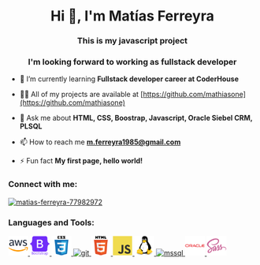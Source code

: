 <h1 align="center">Hi 👋, I'm Matías Ferreyra</h1>
<h3 align="center">This is my javascript project</h3>
<h3 align="center">I'm looking forward to working as fullstack developer</h3>

- 🌱 I’m currently learning **Fullstack developer career at CoderHouse**

- 👨‍💻 All of my projects are available at [https://github.com/mathiasone](https://github.com/mathiasone)

- 💬 Ask me about **HTML, CSS, Boostrap, Javascript, Oracle Siebel CRM, PLSQL**

- 📫 How to reach me **m.ferreyra1985@gmail.com**

- ⚡ Fun fact **My first page, hello world!**

<h3 align="left">Connect with me:</h3>
<p align="left">
<a href="https://linkedin.com/in/matias-ferreyra-77982972" target="blank"><img align="center" src="https://cdn.jsdelivr.net/npm/simple-icons@3.0.1/icons/linkedin.svg" alt="matias-ferreyra-77982972" height="30" width="40" /></a>
</p>

<h3 align="left">Languages and Tools:</h3>
<p align="left"> <a href="https://aws.amazon.com" target="_blank"> <img src="https://raw.githubusercontent.com/devicons/devicon/master/icons/amazonwebservices/amazonwebservices-original-wordmark.svg" alt="aws" width="40" height="40"/> </a> <a href="https://getbootstrap.com" target="_blank"> <img src="https://raw.githubusercontent.com/devicons/devicon/master/icons/bootstrap/bootstrap-plain-wordmark.svg" alt="bootstrap" width="40" height="40"/> </a> <a href="https://www.w3schools.com/css/" target="_blank"> <img src="https://raw.githubusercontent.com/devicons/devicon/master/icons/css3/css3-original-wordmark.svg" alt="css3" width="40" height="40"/> </a> <a href="https://git-scm.com/" target="_blank"> <img src="https://www.vectorlogo.zone/logos/git-scm/git-scm-icon.svg" alt="git" width="40" height="40"/> </a> <a href="https://www.w3.org/html/" target="_blank"> <img src="https://raw.githubusercontent.com/devicons/devicon/master/icons/html5/html5-original-wordmark.svg" alt="html5" width="40" height="40"/> </a> <a href="https://developer.mozilla.org/en-US/docs/Web/JavaScript" target="_blank"> <img src="https://raw.githubusercontent.com/devicons/devicon/master/icons/javascript/javascript-original.svg" alt="javascript" width="40" height="40"/> </a> <a href="https://www.linux.org/" target="_blank"> <img src="https://raw.githubusercontent.com/devicons/devicon/master/icons/linux/linux-original.svg" alt="linux" width="40" height="40"/> </a> <a href="https://www.microsoft.com/en-us/sql-server" target="_blank"> <img src="https://cdn.worldvectorlogo.com/logos/microsoft-sql-server.svg" alt="mssql" width="40" height="40"/> </a> <a href="https://www.oracle.com/" target="_blank"> <img src="https://raw.githubusercontent.com/devicons/devicon/master/icons/oracle/oracle-original.svg" alt="oracle" width="40" height="40"/> </a> <a href="https://sass-lang.com" target="_blank"> <img src="https://raw.githubusercontent.com/devicons/devicon/master/icons/sass/sass-original.svg" alt="sass" width="40" height="40"/> </a> </p>

